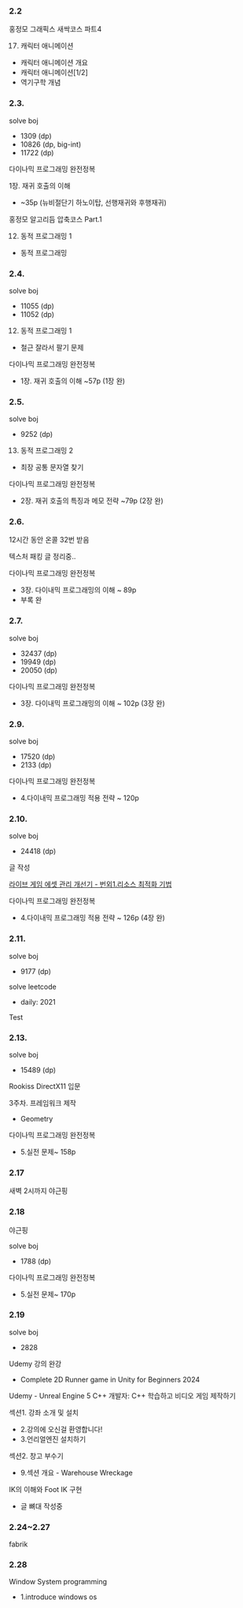### 2.2

홍정모 그래픽스 새싹코스 파트4

17. 캐릭터 애니메이션

- 캐릭터 애니메이션 개요
- 캐릭터 애니메이션[1/2]
- 역기구학 개념

### 2.3.

solve boj

- 1309 (dp)
- 10826 (dp, big-int)
- 11722 (dp)

다이나믹 프로그래밍 완전정복

1장. 재귀 호출의 이해

- ~35p (뉴비절단기 하노이탑, 선행재귀와 후행재귀)

홍정모 알고리듬 압축코스 Part.1

12. 동적 프로그래밍 1

- 동적 프로그래밍

### 2.4.

solve boj

- 11055 (dp)
- 11052 (dp)

12. 동적 프로그래밍 1

- 철근 잘라서 팔기 문제

다이나믹 프로그래밍 완전정복

- 1장. 재귀 호출의 이해 ~57p (1장 완)

### 2.5.

solve boj

- 9252 (dp)

13. 동적 프로그래밍 2

- 최장 공통 문자열 찾기

다이나믹 프로그래밍 완전정복

- 2장. 재귀 호출의 특징과 메모 전략 ~79p (2장 완)

### 2.6.

12시간 동안 온콜 32번 받음

텍스처 패킹 글 정리중..

다이나믹 프로그래밍 완전정복

- 3장. 다이내믹 프로그래밍의 이해 ~ 89p
- 부록 완

### 2.7.

solve boj

- 32437 (dp)
- 19949 (dp)
- 20050 (dp)

다이나믹 프로그래밍 완전정복

- 3장. 다이내믹 프로그래밍의 이해 ~ 102p (3장 완)

### 2.9.

solve boj

- 17520 (dp)
- 2133 (dp)

다이나믹 프로그래밍 완전정복

- 4.다이내믹 프로그래밍 적용 전략 ~ 120p

### 2.10.

solve boj

- 24418 (dp)

글 작성

[라이브 게임 에셋 관리 개선기 - 번외1.리소스 최적화 기법](https://velog.io/@eugene-doobu/%EB%9D%BC%EC%9D%B4%EB%B8%8C-%EA%B2%8C%EC%9E%84-%EC%97%90%EC%85%8B-%EA%B4%80%EB%A6%AC-%EA%B0%9C%EC%84%A0%EA%B8%B0-%EB%B2%88%EC%99%B81.%EB%A6%AC%EC%86%8C%EC%8A%A4-%EC%B5%9C%EC%A0%81%ED%99%94-%EA%B8%B0%EB%B2%95)

다이나믹 프로그래밍 완전정복

- 4.다이내믹 프로그래밍 적용 전략 ~ 126p (4장 완)

### 2.11.

solve boj

- 9177 (dp)

solve leetcode

- daily: 2021

Test

### 2.13.

solve boj

- 15489 (dp)

Rookiss DirectX11 입문

3주차. 프레임워크 제작

- Geometry

다이나믹 프로그래밍 완전정복

- 5.실전 문제~ 158p

### 2.17

새벽 2시까지 야근핑

### 2.18

야근핑

solve boj

- 1788 (dp)

다이나믹 프로그래밍 완전정복

- 5.실전 문제~ 170p

### 2.19

solve boj

- 2828

Udemy 강의 완강

- Complete 2D Runner game in Unity for Beginners 2024

Udemy - Unreal Engine 5 C++ 개발자: C++ 학습하고 비디오 게임 제작하기

섹션1. 강좌 소개 및 설치

- 2.강의에 오신걸 환영합니다!
- 3.언리얼엔진 설치하기

섹션2. 창고 부수기

- 9.섹션 개요 - Warehouse Wreckage

IK의 이해와 Foot IK 구현

- 글 뼈대 작성중

### 2.24~2.27

fabrik

### 2.28

Window System programming

- 1.introduce windows os

